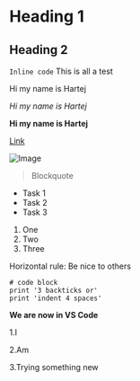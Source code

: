 # Heading 1 

## Heading 2 


`Inline code` This is all a test

Hi my name is Hartej 

*Hi my name is Hartej*

**Hi my name is Hartej**

[Link](http://youtube.com)

![Image](https://hips.hearstapps.com/hmg-prod.s3.amazonaws.com/images/dog-puppy-on-garden-royalty-free-image-1586966191.jpg?crop=1.00xw:0.669xh;0,0.190xh&resize=1200:*)

> Blockquote

* Task 1
* Task 2
* Task 3

1. One
2. Two
3. Three

Horizontal rule: Be nice to others 

```
# code block
print '3 backticks or'
print 'indent 4 spaces'
```

**We are now in VS Code**

1.I

2.Am

3.Trying something new
